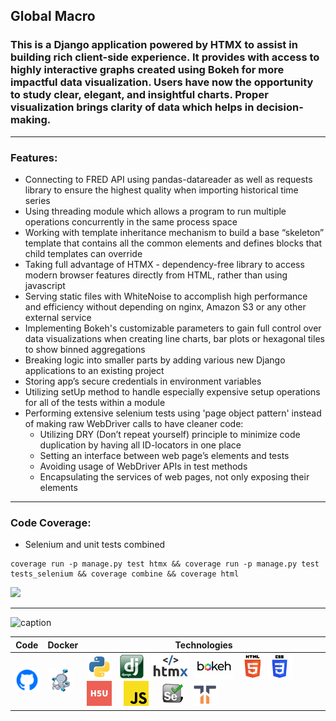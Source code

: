 ## Global Macro
### This is a Django application powered by HTMX to assist in building rich client-side experience. It provides with access to highly interactive graphs created using Bokeh for more impactful data visualization. Users have now the opportunity to study clear, elegant, and insightful charts. Proper visualization brings clarity of data which helps in decision-making.

--------------------------------------------------

### Features:
* Connecting to FRED API using pandas-datareader as well as requests library to ensure the highest quality when importing historical time series
* Using threading module which allows a program to run multiple operations concurrently in the same process space
* Working with template inheritance mechanism to build a base “skeleton” template that contains all the common elements and defines blocks that child templates can override
* Taking full advantage of HTMX - dependency-free library to access modern browser features directly from HTML, rather than using javascript
* Serving static files with WhiteNoise to accomplish high performance and efficiency without depending on nginx, Amazon S3 or any other external service
* Implementing Bokeh's customizable parameters to gain full control over data visualizations when creating line charts, bar plots or hexagonal tiles to show binned aggregations
* Breaking logic into smaller parts by adding various new Django applications to an existing project 
* Storing app’s secure credentials in environment variables
* Utilizing setUp method to handle especially expensive setup operations for all of the tests within a module
* Performing extensive selenium tests using 'page object pattern' instead of making raw WebDriver calls to have cleaner code:
  * Utilizing DRY (Don’t repeat yourself) principle to minimize code duplication by having all ID-locators in one place
  * Setting an interface between web page’s elements and tests
  * Avoiding usage of WebDriver APIs in test methods
  * Encapsulating the services of web pages, not only exposing their elements

--------------------------------------------------

### Code Coverage:
* Selenium and unit tests combined

```
coverage run -p manage.py test htmx && coverage run -p manage.py test tests_selenium && coverage combine && coverage html

```

<img src="https://github.com/mjaroszewski1979/django_global_macro/blob/main/cov_report.png">

------------------------------------------------

![caption](https://github.com/mjaroszewski1979/django_global_macro/blob/main/gm_mockup.png)
  
 Code | Docker | Technologies
 ---- | ------ | ------------
[<img src="https://github.com/mjaroszewski1979/mjaroszewski1979/blob/main/github_g.png">](https://github.com/mjaroszewski1979/django_global_macro) | [<img src="https://github.com/mjaroszewski1979/mjaroszewski1979/blob/main/docker_compose.png">](https://github.com/mjaroszewski1979/django_global_macro/blob/main/docker-compose.yml) | <img src="https://github.com/mjaroszewski1979/mjaroszewski1979/blob/main/python_g.png"> &nbsp; <img src="https://github.com/mjaroszewski1979/mjaroszewski1979/blob/main/django_g.png">  &nbsp; <img src="https://github.com/mjaroszewski1979/mjaroszewski1979/blob/main/htmx.png"> &nbsp; <img src="https://github.com/mjaroszewski1979/mjaroszewski1979/blob/main/bokeh.png"> &nbsp; <img src="https://github.com/mjaroszewski1979/mjaroszewski1979/blob/main/html_g.png"> <img src="https://github.com/mjaroszewski1979/mjaroszewski1979/blob/main/css_g.png"> &nbsp; <img src="https://github.com/mjaroszewski1979/mjaroszewski1979/blob/main/htmlup.png"> &nbsp; &nbsp; <img src="https://github.com/mjaroszewski1979/mjaroszewski1979/blob/main/js1.png"> &nbsp; &nbsp; <img src="https://github.com/mjaroszewski1979/mjaroszewski1979/blob/main/selenium.png"> &nbsp; <img src="https://github.com/mjaroszewski1979/mjaroszewski1979/blob/main/coverage.png">
